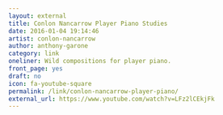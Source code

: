 ```yaml
---
layout: external
title: Conlon Nancarrow Player Piano Studies
date: 2016-01-04 19:14:46
artist: conlon-nancarrow
author: anthony-garone
category: link
oneliner: Wild compositions for player piano.
front_page: yes
draft: no
icon: fa-youtube-square
permalink: /link/conlon-nancarrow-player-piano/
external_url: https://www.youtube.com/watch?v=LFz2lCEkjFk
---
```

